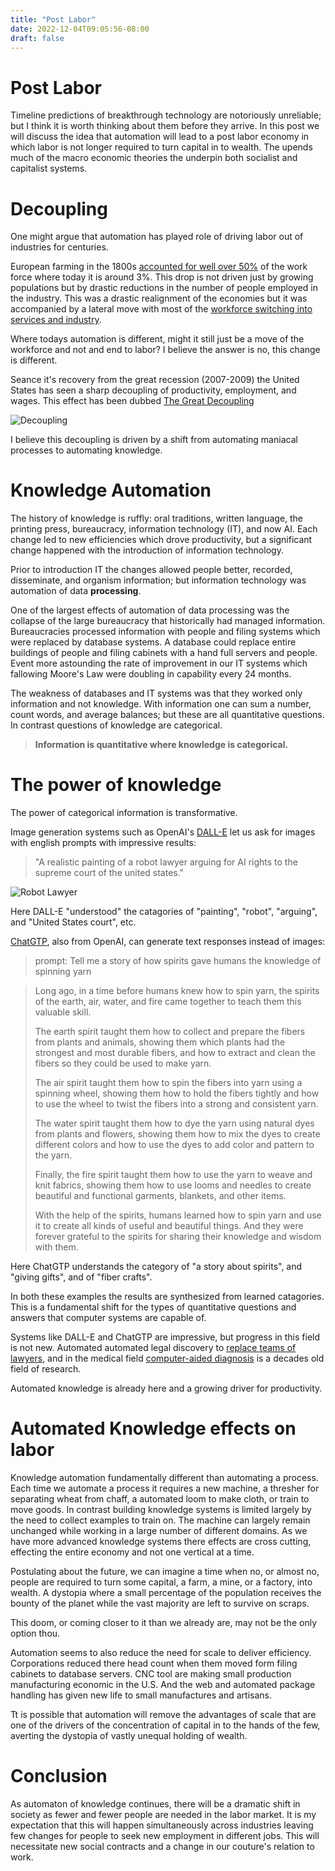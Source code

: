 ```yaml
---
title: "Post Labor"
date: 2022-12-04T09:05:56-08:00
draft: false
---
```


# Post Labor
Timeline predictions of breakthrough technology are notoriously unreliable; but I think it is worth thinking about them before they arrive. In this post we will discuss the idea that automation will lead to a post labor economy in which labor is not longer required to turn capital in to wealth. The upends much of the macro economic theories the underpin both socialist and capitalist systems.

# Decoupling
One might argue that automation has played role of driving labor out of industries for centuries. 

European farming in the 1800s [accounted for well over 50%](https://ourworldindata.org/employment-in-agriculture) of the work force where today it is around 3%. This drop is not driven just by growing populations but by drastic reductions in the number of people employed in the industry. This was a drastic realignment of the economies but it was accompanied by a lateral move with most of the [workforce switching into services and industry](https://www.minnpost.com/macro-micro-minnesota/2012/02/history-lessons-understanding-decline-manufacturing/).

Where todays automation is different, might it still just be a move of the workforce and not and end to labor? I believe the answer is no, this change is different.

Seance it's recovery from the great recession (2007-2009) the United States has seen a sharp decoupling of productivity, employment, and wages. This effect has been dubbed [The Great Decoupling](https://www.nytimes.com/2012/12/12/opinion/global/jobs-productivity-and-the-great-decoupling.html) 

![Decoupling](/decoupeling.webp)

I believe this decoupling is driven by a shift from automating maniacal processes to automating knowledge.

# Knowledge Automation
The history of knowledge is ruffly: oral traditions, written language, the printing press, bureaucracy, information technology (IT), and now AI. Each change led to new efficiencies which drove productivity, but a significant change happened with the introduction of information technology. 

Prior to introduction IT the changes allowed people better, recorded, disseminate, and organism information; but information technology was automation of data **processing**. 

One of the largest effects of automation of data processing was the collapse of the large bureaucracy that historically had managed information.  Bureaucracies processed information with people and filing systems which were replaced by database systems. A database could replace entire buildings of people and filing cabinets with a hand full servers and people. Event more astounding the rate of improvement in our IT systems which fallowing Moore's Law were doubling in capability every 24 months.

The weakness of databases and IT systems was that they worked only information and not knowledge. With information one can sum a number, count words, and average balances; but these are all quantitative questions. In contrast questions of knowledge are categorical.

>**Information is quantitative where knowledge is categorical.**

# The power of knowledge
The power of categorical information is transformative. 

Image generation systems such as OpenAI's [DALL-E](https://labs.openai.com/) let us ask for images with english prompts with impressive results:

>"A realistic painting of a robot lawyer arguing for AI rights to the supreme court of the united states."

![Robot Lawyer](/robot-lawyer.png)

Here DALL-E "understood" the catagories of "painting", "robot", "arguing", and "United States court", etc.

[ChatGTP](https://openai.com/blog/chatgpt/), also from OpenAI, can generate text responses instead of images:

>prompt: Tell me a story of how spirits gave humans the knowledge of spinning yarn

>Long ago, in a time before humans knew how to spin yarn, the spirits of the earth, air, water, and fire came together to teach them this valuable skill.
>
>The earth spirit taught them how to collect and prepare the fibers from plants and animals, showing them which plants had the strongest and most durable fibers, and how to extract and clean the fibers so they could be used to make yarn.
>
>The air spirit taught them how to spin the fibers into yarn using a spinning wheel, showing them how to hold the fibers tightly and how to use the wheel to twist the fibers into a strong and consistent yarn.
>
>The water spirit taught them how to dye the yarn using natural dyes from plants and flowers, showing them how to mix the dyes to create different colors and how to use the dyes to add color and pattern to the yarn.
>
>Finally, the fire spirit taught them how to use the yarn to weave and knit fabrics, showing them how to use looms and needles to create beautiful and functional garments, blankets, and other items.
>
>With the help of the spirits, humans learned how to spin yarn and use it to create all kinds of useful and beautiful things. And they were forever grateful to the spirits for sharing their knowledge and wisdom with them.

Here ChatGTP understands the category of "a story about spirits", and "giving gifts", and of "fiber crafts".

In both these examples the results are synthesized from learned catagories. This is a fundamental shift for the types of quantitative questions and answers that computer systems are capable of.

Systems like DALL-E and ChatGTP are impressive, but progress in this field is not new. Automated automated legal discovery to [replace teams of lawyers](https://www.nytimes.com/2011/03/05/science/05legal.html), and in the medical field [computer-aided diagnosis](https://en.wikipedia.org/wiki/Computer-aided_diagnosis) is a decades old field of research.  

Automated knowledge is already here and a growing driver for productivity.

# Automated Knowledge effects on labor

Knowledge automation fundamentally different than automating a process. Each time we automate a process it requires a new machine, a thresher for separating wheat from chaff, a automated loom to make cloth, or train to move goods. In contrast building knowledge systems is limited largely by the need to collect examples to train on. The machine can largely remain unchanged while working in a large number of different domains. As we have more advanced knowledge systems there effects are cross cutting, effecting the entire economy and not one vertical at a time.

Postulating about the future, we can imagine a time when no, or almost no, people are required to turn some capital, a farm, a mine, or a factory, into wealth. A dystopia where a small percentage of the population receives the bounty of the planet while the vast majority are left to survive on scraps.

This doom, or coming closer to it than we already are, may not be the only option thou. 

Automation seems to also reduce the need for scale to deliver efficiency. Corporations reduced there head count when them moved form filing cabinets to database servers. CNC tool are making small production manufacturing economic in the U.S. And the web and automated package handling has given new life to small manufactures and artisans.

Tt is possible that automation will remove the advantages of scale that are one of the drivers of the concentration of capital in to the hands of the few, averting the dystopia of vastly unequal holding of wealth.

# Conclusion

As automaton of knowledge continues, there will be a dramatic shift in society as fewer and fewer people are needed in the labor market. It is my expectation that this will happen simultaneously across industries leaving few changes for people to seek new employment in different jobs. This will necessitate new social contracts and a change in our couture's relation to work. 